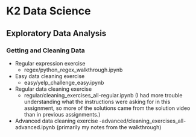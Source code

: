 # K2 Data Science
## Exploratory Data Analysis
### Getting and Cleaning Data

* Regular expression exercise
  - regex/python_regex_walkthrough.ipynb
* Easy data cleaning exercise
  - easy/yelp_challenge_easy.ipynb
* Regular data cleaning exercise
  - regular/cleaning_exercises_all-regular.ipynb (I had more trouble understanding what the instructions were asking for in this assignment, so more of the solutions came from the solution video than in previous assignments.)
* Advanced data cleaning exercise
 -advanced/cleaning_exercises_all-advanced.ipynb (primarily my notes from the walkthrough)
